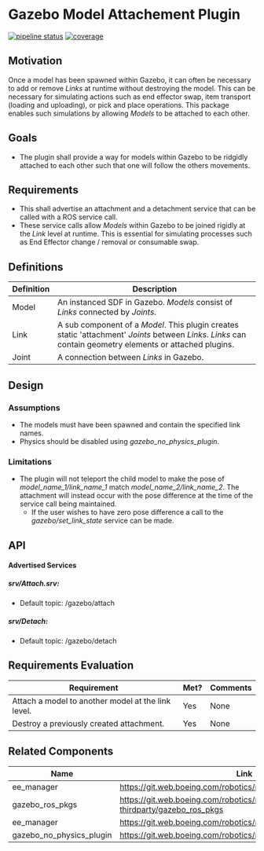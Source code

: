 # Gazebo Model Attachement Plugin
[![pipeline status](https://git.web.boeing.com/robotics/ros/gazebo_model_attachment_plugin/badges/master/pipeline.svg)](https://git.web.boeing.com/robotics/ros/gazebo_model_attachment_plugin/commits/master)
[![coverage](https://git.web.boeing.com/robotics/ros/gazebo_model_attachment_plugin/badges/master/coverage.svg)](https://git.web.boeing.com/robotics/ros/gazebo_model_attachment_plugin/commits/master)

## Motivation
 Once a model has been spawned within Gazebo, it can often be necessary to add or remove _Links_ at runtime without destroying the model. This can be necessary for simulating actions such as end effector swap, item transport (loading and uploading), or pick and place operations. 
This package enables such simulations by allowing _Models_ to be attached to each other.

## Goals
- The plugin shall provide a way for models within Gazebo to be ridgidly attached to each other such that one will follow the others movements.

## Requirements
- This shall advertise an attachment and a detachment service that can be called with a ROS service call.
- These service calls allow _Models_ within Gazebo to be joined rigidly at the _Link_ level at runtime. This is essential for simulating processes such as End Effector change / removal or consumable swap.

## Definitions

| Definition | Description                                                                                                              |
| ---------- | ------------------------------------------------------------------------------------------------------------------------ |
| Model       | An instanced SDF in Gazebo. _Models_ consist of _Links_ connected by _Joints_.                                                                                                               |
| Link        | A sub component of a _Model_. This plugin creates static 'attachment' _Joints_ between _Links_. _Links_ can contain geometry elements or attached plugins.                                                                                                               |
| Joint       | A connection between _Links_ in Gazebo. 

## Design

### Assumptions

- The models must have been spawned and contain the specified link names.
- Physics should be disabled using _gazebo_no_physics_plugin_. 

### Limitations
- The plugin will not teleport the child model to make the pose of  _model_name_1/link_name_1_ match _model_name_2/link_name_2_. The attachment will instead occur with the pose difference at the time of the service call being maintained. 
    - If the user wishes to have zero pose difference a call to the _gazebo/set_link_state_ service can be made. 

## API

#### Advertised Services

##### srv/Attach.srv:
- Default topic: /gazebo/attach
##### srv/Detach:
- Default topic: /gazebo/detach

## Requirements Evaluation 

| Requirement | Met? | Comments |
| ------------| ------- | ---------- |
| Attach a model to another model at the link level. | Yes | None |
| Destroy a previously created attachment. | Yes | None |


## Related Components
| Name                | Link                                                                       |
| ------------------- | -------------------------------------------------------------------------- |
| ee_manager | https://git.web.boeing.com/robotics/ros/ee_manager                |
| gazebo_ros_pkgs | https://git.web.boeing.com/robotics/ros-thirdparty/gazebo_ros_pkgs |
| ee_manager              | https://git.web.boeing.com/robotics/ros/ee_manager |
| gazebo_no_physics_plugin | https://git.web.boeing.com/robotics/ros/gazebo_no_physics_plugin |